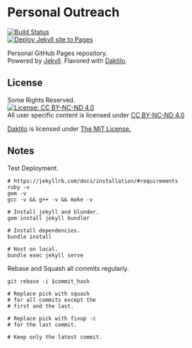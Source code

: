 Personal Outreach
=================

[![Build Status](https://travis-ci.com/pawanmsr/pawanmsr.github.io.svg?branch=main)](https://travis-ci.com/pawanmsr/pawanmsr.github.io)  
[![Deploy Jekyll site to Pages](https://github.com/pawanmsr/pawanmsr.github.io/actions/workflows/jekyll.yml/badge.svg?branch=main)](https://github.com/pawanmsr/pawanmsr.github.io/actions/workflows/jekyll.yml)  

Personal GitHub Pages repository.  
Powered by [Jekyll](https://github.com/jekyll/jekyll). Flavored with [Daktilo](https://github.com/kronik3r/daktilo).

License
-------

Some Rights Reserved.  
[![License: CC BY-NC-ND 4.0](https://img.shields.io/badge/License-CC%20BY--NC--ND%204.0-lightgrey.svg)](https://creativecommons.org/licenses/by-nc-nd/4.0/)  
All user specific content is licensed under [CC BY-NC-ND 4.0](https://creativecommons.org/licenses/by-nc-nd/4.0/)

[Daktilo](https://github.com/kronik3r/daktilo) is licensed under [The MIT License.](https://opensource.org/licenses/MIT)

Notes
-----

Test Deployment.

```shell
# https://jekyllrb.com/docs/installation/#requirements
ruby -v
gem -v
gcc -v && g++ -v && make -v

# Install jekyll and blunder.
gem install jekyll bundler

# Install dependencies.
bundle install

# Host on local.
bundle exec jekyll serve
```

Rebase and Squash all commits regularly.

```shell
git rebase -i $commit_hash

# Replace pick with squash
# for all commits except the
# first and the last.

# Replace pick with fixup -c
# for the last commit.

# Keep only the latest commit.

```
